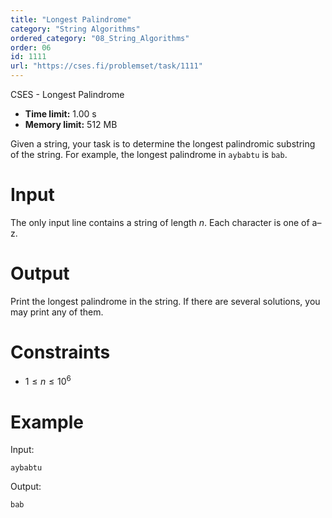 ```yaml
---
title: "Longest Palindrome"
category: "String Algorithms"
ordered_category: "08_String_Algorithms"
order: 06
id: 1111
url: "https://cses.fi/problemset/task/1111"
---
```


CSES - Longest Palindrome

  * **Time limit:** 1.00 s
  * **Memory limit:** 512 MB

Given a string, your task is to determine the longest palindromic substring of
the string. For example, the longest palindrome in `aybabtu` is `bab`.

# Input

The only input line contains a string of length $n$. Each character is one of
a–z.

# Output

Print the longest palindrome in the string. If there are several solutions,
you may print any of them.

# Constraints

  * $1 \le n \le 10^6$

# Example

Input:

    
    
    aybabtu
    

Output:

    
    
    bab
    

